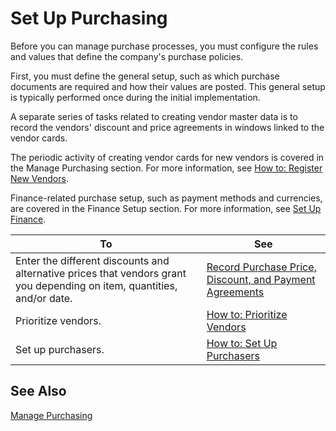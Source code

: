 <properties
                pageTitle="Set Up Purchasing| Project “Madeira”"
                description="Set Up Purchasing"
                services=""
                documentationCenter="Madeira"
                authors="SorenGP"/>

# Set Up Purchasing
Before you can manage purchase processes, you must configure the rules and values that define the company's purchase policies.

First, you must define the general setup, such as which purchase documents are required and how their values are posted. This general setup is typically performed once during the initial implementation.

A separate series of tasks related to creating vendor master data is to record the vendors' discount and price agreements in windows linked to the vendor cards.

The periodic activity of creating vendor cards for new vendors is covered in the Manage Purchasing section. For more information, see [How to: Register New Vendors](purchasing-how-register-new-vendors.md).

Finance-related purchase setup, such as payment methods and currencies, are covered in the Finance Setup section. For more information, see [Set Up Finance](finance-setup-finance.md).

|To |See |
|---|----|
|Enter the different discounts and alternative prices that vendors grant you depending on item, quantities, and/or date.|[Record Purchase Price, Discount, and Payment Agreements](purchasing-how-record-purchase-price-discount-payment-agreements.md)|
|Prioritize vendors.|[How to: Prioritize Vendors](purchasing-how-prioritize-vendors.md)|
|Set up purchasers.|[How to: Set Up Purchasers](purchasing-how-setup-purchasers.md)|

## See Also
[Manage Purchasing](purchasing-manage-purchasing.md)
